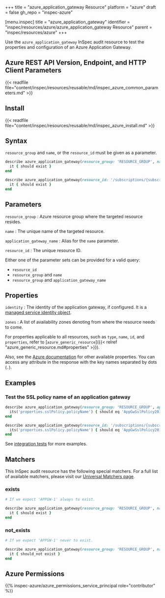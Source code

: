 +++
title = "azure_application_gateway Resource"
platform = "azure"
draft = false
gh_repo = "inspec-azure"

[menu.inspec]
title = "azure_application_gateway"
identifier = "inspec/resources/azure/azure_application_gateway Resource"
parent = "inspec/resources/azure"
+++

Use the `azure_application_gateway` InSpec audit resource to test the properties and configuration of an Azure Application Gateway.

## Azure REST API Version, Endpoint, and HTTP Client Parameters

{{< readfile file="content/inspec/resources/reusable/md/inspec_azure_common_parameters.md" >}}

## Install

{{< readfile file="content/inspec/resources/reusable/md/inspec_azure_install.md" >}}

## Syntax

`resource_group` and `name`, or the `resource_id` must be given as a parameter.

```ruby
describe azure_application_gateway(resource_group: 'RESOURCE_GROUP', name: 'NAME') do
  it { should exist }
end
```

```ruby
describe azure_application_gateway(resource_id: '/subscriptions/{subscriptionId}/resourceGroups/{resourceGroup}/providers/Microsoft.Network/applicationGateways/{gatewayName}') do
  it { should exist }
end
```

## Parameters

`resource_group`
: Azure resource group where the targeted resource resides.

`name`
: The unique name of the targeted resource.

`application_gateway_name`
: Alias for the `name` parameter.

`resource_id`
: The unique resource ID.

Either one of the parameter sets can be provided for a valid query:

- `resource_id`
- `resource_group` and `name`
- `resource_group` and `application_gateway_name`

## Properties

`identity`
: The identity of the application gateway, if configured. It is a [managed service identity object](https://docs.microsoft.com/en-us/rest/api/application-gateway/applicationgateways/get#managedserviceidentity).

`zones`
: A list of availability zones denoting from where the resource needs to come.

For properties applicable to all resources, such as `type`, `name`, `id`, and `properties`, refer to [`azure_generic_resource`]({{< relref "azure_generic_resource.md#properties" >}}).

Also, see the [Azure documentation](https://docs.microsoft.com/en-us/rest/api/application-gateway/applicationgateways/get#applicationgateway) for other available properties. You can access any attribute in the response with the key names separated by dots (`.`).

## Examples

### Test the SSL policy name of an application gateway

```ruby
describe azure_application_gateway(resource_group: 'RESOURCE_GROUP', application_gateway_name: 'APPLICATION_GATEWAY_NAME') do
  its('properties.sslPolicy.policyName') { should eq 'AppGwSslPolicy20170401S' }
end
```

```ruby
describe azure_application_gateway(resource_id: '/subscriptions/{subscriptionId}/resourceGroups/{resourceGroup}/providers/Microsoft.Network/applicationGateways/{gatewayName}') do
  its('properties.sslPolicy.policyName') { should eq 'AppGwSslPolicy20170401S' }
end
```

See [integration tests](https://github.com/inspec/inspec-azure/blob/main/test/integration/verify/controls/azure_application_gateway.rb) for more examples.

## Matchers

This InSpec audit resource has the following special matchers. For a full list of available matchers, please visit our [Universal Matchers page](https://docs.chef.io/inspec/matchers/).

### exists

```ruby
# If we expect 'APPGW-1' always to exist.

describe azure_application_gateway(resource_group: 'RESOURCE_GROUP', name: 'APPGW-1') do
  it { should exist }
end
```

### not_exists

```ruby
# If we expect 'APPGW-1' never to exist.

describe azure_application_gateway(resource_group: 'RESOURCE_GROUP', name: 'APPGW-1') do
  it { should_not exist }
end
```

## Azure Permissions

{{% inspec-azure/azure_permissions_service_principal role="contributor" %}}
